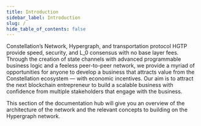 ```yaml
---
title: Introduction
sidebar_label: Introduction
slug: /
hide_table_of_contents: false
---
```

<intro-end />

Constellation’s Network, Hypergraph, and transportation protocol HGTP provide speed, security, and L_0 consensus with no base layer fees. Through the creation of state channels with advanced programmable business logic and a feeless peer-to-peer network, we provide a myriad of opportunities for anyone to develop a business that attracts value from the Constellation ecosystem — with economic incentives. Our aim is to attract the next blockchain entrepreneur to build a scalable business with confidence from multiple stakeholders that engage with the business.

This section of the documentation hub will give you an overview of the architecture of the network and the relevant concepts to building on the Hypergraph network. 
